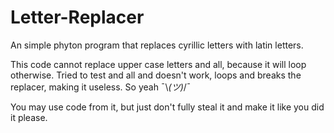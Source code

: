 # Letter-Replacer
An simple phyton program that replaces cyrillic letters with latin letters. 

This code cannot replace upper case letters and all, because it will loop otherwise. Tried to test and all and doesn't work, loops and breaks the replacer, making it useless. So yeah ¯\\_(ツ)_/¯


You may use code from it, but just don't fully steal it and make it like you did it please.
